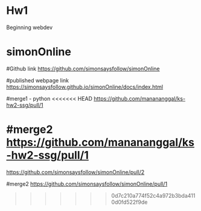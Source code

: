 # Hw1
Beginning webdev
# simonOnline

#Github link
https://github.com/simonsaysfollow/simonOnline

#published webpage link
https://simonsaysfollow.github.io/simonOnline/docs/index.html 

#merge1 - python
<<<<<<< HEAD
https://github.com/manananggal/ks-hw2-ssg/pull/1

#merge2
https://github.com/manananggal/ks-hw2-ssg/pull/1
=======
https://github.com/simonsaysfollow/simonOnline/pull/2

#merge2
https://github.com/simonsaysfollow/simonOnline/pull/1

>>>>>>> 0d7c210a774f52c4a972b3bda4110d0fd522f9de
